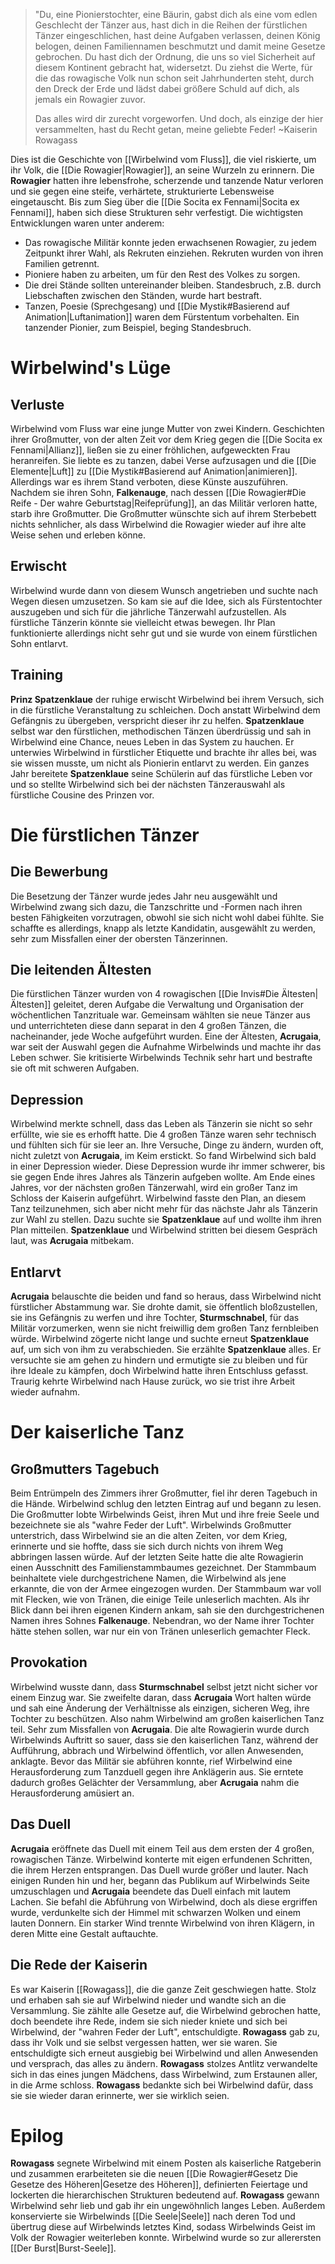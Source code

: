 > "Du, eine Pionierstochter, eine Bäurin, gabst dich als eine vom edlen Geschlecht der Tänzer aus, hast dich in die Reihen der fürstlichen Tänzer eingeschlichen, hast deine Aufgaben verlassen, deinen König belogen, deinen Familiennamen beschmutzt und damit meine Gesetze gebrochen. Du hast dich der Ordnung, die uns so viel Sicherheit auf diesem Kontinent gebracht hat, widersetzt. Du ziehst die Werte, für die das rowagische Volk nun schon seit Jahrhunderten steht, durch den Dreck der Erde und lädst dabei größere Schuld auf dich, als jemals ein Rowagier zuvor.
> 
> Das alles wird dir zurecht vorgeworfen. Und doch, als einzige der hier versammelten, hast du Recht getan, meine geliebte Feder!
> 	~Kaiserin Rowagass

Dies ist die Geschichte von [[Wirbelwind vom Fluss]], die viel riskierte, um ihr Volk, die [[Die Rowagier|Rowagier]], an seine Wurzeln zu erinnern. Die **Rowagier** hatten ihre lebensfrohe, scherzende und tanzende Natur verloren und sie gegen eine steife, verhärtete, strukturierte Lebensweise eingetauscht. Bis zum Sieg über die [[Die Socita ex Fennami|Socita ex Fennami]], haben sich diese Strukturen sehr verfestigt. Die wichtigsten Entwicklungen waren unter anderem:
- Das rowagische Militär konnte jeden erwachsenen Rowagier, zu jedem Zeitpunkt ihrer Wahl, als Rekruten einziehen. Rekruten wurden von ihren Familien getrennt.
- Pioniere haben zu arbeiten, um für den Rest des Volkes zu sorgen.
- Die drei Stände sollten untereinander bleiben. Standesbruch, z.B. durch Liebschaften zwischen den Ständen, wurde hart bestraft.
- Tanzen, Poesie (Sprechgesang) und [[Die Mystik#Basierend auf Animation|Luftanimation]] waren dem Fürstentum vorbehalten. Ein tanzender Pionier, zum Beispiel, beging Standesbruch.
# Wirbelwind's Lüge
## Verluste
Wirbelwind vom Fluss war eine junge Mutter von zwei Kindern. Geschichten ihrer Großmutter, von der alten Zeit vor dem Krieg gegen die [[Die Socita ex Fennami|Allianz]], ließen sie zu einer fröhlichen, aufgeweckten Frau heranreifen. Sie liebte es zu tanzen, dabei Verse aufzusagen und die [[Die Elemente|Luft]] zu [[Die Mystik#Basierend auf Animation|animieren]]. Allerdings war es ihrem Stand verboten, diese Künste auszuführen.
Nachdem sie ihren Sohn, **Falkenauge**, nach dessen [[Die Rowagier#Die Reife - Der wahre Geburtstag|Reifeprüfung]], an das Militär verloren hatte, starb ihre Großmutter. Die Großmutter wünschte sich auf ihrem Sterbebett nichts sehnlicher, als dass Wirbelwind die Rowagier wieder auf ihre alte Weise sehen und erleben könne.
## Erwischt
Wirbelwind wurde dann von diesem Wunsch angetrieben und suchte nach Wegen diesen umzusetzen. So kam sie auf die Idee, sich als Fürstentochter auszugeben und sich für die jährliche Tänzerwahl aufzustellen. Als fürstliche Tänzerin könnte sie vielleicht etwas bewegen. Ihr Plan funktionierte allerdings nicht sehr gut und sie wurde von einem fürstlichen Sohn entlarvt.
## Training
**Prinz Spatzenklaue** der ruhige erwischt Wirbelwind bei ihrem Versuch, sich in die fürstliche Veranstaltung zu schleichen. Doch anstatt Wirbelwind dem Gefängnis zu übergeben, verspricht dieser ihr zu helfen. **Spatzenklaue** selbst war den fürstlichen, methodischen Tänzen überdrüssig und sah in Wirbelwind eine Chance, neues Leben in das System zu hauchen.
Er unterwies Wirbelwind in fürstlicher Etiquette und brachte ihr alles bei, was sie wissen musste, um nicht als Pionierin entlarvt zu werden. Ein ganzes Jahr bereitete **Spatzenklaue** seine Schülerin auf das fürstliche Leben vor und so stellte Wirbelwind sich bei der nächsten Tänzerauswahl als fürstliche Cousine des Prinzen vor.
# Die fürstlichen Tänzer
## Die Bewerbung
Die Besetzung der Tänzer wurde jedes Jahr neu ausgewählt und Wirbelwind zwang sich dazu, die Tanzschritte und -Formen nach ihren besten Fähigkeiten vorzutragen, obwohl sie sich nicht wohl dabei fühlte. Sie schaffte es allerdings, knapp als letzte Kandidatin, ausgewählt zu werden, sehr zum Missfallen einer der obersten Tänzerinnen.
## Die leitenden Ältesten
Die fürstlichen Tänzer wurden von 4 rowagischen [[Die Invis#Die Ältesten|Ältesten]] geleitet, deren Aufgabe die Verwaltung und Organisation der wöchentlichen Tanzrituale war. Gemeinsam wählten sie neue Tänzer aus und unterrichteten diese dann separat in den 4 großen Tänzen, die nacheinander, jede Woche aufgeführt wurden.
Eine der Ältesten, **Acrugaia**, war seit der Auswahl gegen die Aufnahme Wirbelwinds und machte ihr das Leben schwer. Sie kritisierte Wirbelwinds Technik sehr hart und bestrafte sie oft mit schweren Aufgaben.
## Depression
Wirbelwind merkte schnell, dass das Leben als Tänzerin sie nicht so sehr erfüllte, wie sie es erhofft hatte. Die 4 großen Tänze waren sehr technisch und fühlten sich für sie leer an. Ihre Versuche, Dinge zu ändern, wurden oft, nicht zuletzt von **Acrugaia**, im Keim erstickt. So fand Wirbelwind sich bald in einer Depression wieder. Diese Depression wurde ihr immer schwerer, bis sie gegen Ende ihres Jahres als Tänzerin aufgeben wollte.
Am Ende eines Jahres, vor der nächsten großen Tänzerwahl, wird ein großer Tanz im Schloss der Kaiserin aufgeführt. Wirbelwind fasste den Plan, an diesem Tanz teilzunehmen, sich aber nicht mehr für das nächste Jahr als Tänzerin zur Wahl zu stellen. Dazu suchte sie **Spatzenklaue** auf und wollte ihm ihren Plan mitteilen. **Spatzenklaue** und Wirbelwind stritten bei diesem Gespräch laut, was **Acrugaia** mitbekam.
## Entlarvt
**Acrugaia** belauschte die beiden und fand so heraus, dass Wirbelwind nicht fürstlicher Abstammung war. Sie drohte damit, sie öffentlich bloßzustellen, sie ins Gefängnis zu werfen und ihre Tochter, **Sturmschnabel**, für das Militär vorzumerken, wenn sie nicht freiwillig dem großen Tanz fernbleiben würde.
Wirbelwind zögerte nicht lange und suchte erneut **Spatzenklaue** auf, um sich von ihm zu verabschieden. Sie erzählte **Spatzenklaue** alles. Er versuchte sie am gehen zu hindern und ermutigte sie zu bleiben und für ihre Ideale zu kämpfen, doch Wirbelwind hatte ihren
Entschluss gefasst. Traurig kehrte Wirbelwind nach Hause zurück, wo sie trist ihre Arbeit wieder aufnahm.
# Der kaiserliche Tanz
## Großmutters Tagebuch
Beim Entrümpeln des Zimmers ihrer Großmutter, fiel ihr deren Tagebuch in die Hände. Wirbelwind schlug den letzten Eintrag auf und begann zu lesen. Die Großmutter lobte Wirbelwinds Geist, ihren Mut und ihre freie Seele und bezeichnete sie als "wahre Feder der Luft". Wirbelwinds Großmutter unterstrich, dass Wirbelwind sie an die alten Zeiten, vor dem Krieg, erinnerte und sie hoffte, dass sie sich durch nichts von ihrem Weg abbringen lassen würde.
Auf der letzten Seite hatte die alte Rowagierin einen Ausschnitt des Familienstammbaumes gezeichnet. Der Stammbaum beinhaltete viele durchgestrichene Namen, die Wirbelwind als jene erkannte, die von der Armee eingezogen wurden. Der Stammbaum war voll mit Flecken, wie von Tränen, die einige Teile unleserlich machten.
Als ihr Blick dann bei ihren eigenen Kindern ankam, sah sie den durchgestrichenen Namen ihres Sohnes **Falkenauge**. Nebendran, wo der Name ihrer Tochter hätte stehen sollen, war nur ein von Tränen unleserlich gemachter Fleck.
## Provokation
Wirbelwind wusste dann, dass **Sturmschnabel** selbst jetzt nicht sicher vor einem Einzug war. Sie zweifelte daran, dass **Acrugaia** Wort halten würde und sah eine Änderung der Verhältnisse als einzigen, sicheren Weg, ihre Tochter zu beschützen.
Also nahm Wirbelwind am großen kaiserlichen Tanz teil. Sehr zum Missfallen von **Acrugaia**. Die alte Rowagierin wurde durch Wirbelwinds Auftritt so sauer, dass sie den kaiserlichen Tanz, während der Aufführung, abbrach und Wirbelwind öffentlich, vor allen Anwesenden, anklagte.
Bevor das Militär sie abführen konnte, rief Wirbelwind eine Herausforderung zum Tanzduell gegen ihre Anklägerin aus. Sie erntete dadurch großes Gelächter der Versammlung, aber **Acrugaia** nahm die Herausforderung amüsiert an.
## Das Duell
**Acrugaia** eröffnete das Duell mit einem Teil aus dem ersten der 4 großen, rowagischen Tänze. Wirbelwind konterte mit eigen erfundenen Schritten, die ihrem Herzen entsprangen. Das Duell wurde größer und lauter. Nach einigen Runden hin und her, begann das Publikum auf Wirbelwinds Seite umzuschlagen und **Acrugaia** beendete das Duell einfach mit lautem Lachen. Sie befahl die Abführung von Wirbelwind, doch als diese ergriffen wurde, verdunkelte sich der Himmel mit schwarzen Wolken und einem lauten Donnern. Ein starker Wind trennte Wirbelwind von ihren Klägern, in deren Mitte eine Gestalt auftauchte.
## Die Rede der Kaiserin
Es war Kaiserin [[Rowagass]], die die ganze Zeit geschwiegen hatte. Stolz und erhaben sah sie auf Wirbelwind nieder und wandte sich an die Versammlung. Sie zählte alle Gesetze auf, die Wirbelwind gebrochen hatte, doch beendete ihre Rede, indem sie sich nieder kniete und sich bei Wirbelwind, der "wahren Feder der Luft", entschuldigte.
**Rowagass** gab zu, dass ihr Volk und sie selbst vergessen hatten, wer sie waren. Sie entschuldigte sich erneut ausgiebig bei Wirbelwind und allen Anwesenden und versprach, das alles zu ändern. **Rowagass** stolzes Antlitz verwandelte sich in das eines jungen Mädchens, dass Wirbelwind, zum Erstaunen aller, in die Arme schloss. **Rowagass** bedankte sich bei Wirbelwind dafür, dass sie sie wieder daran erinnerte, wer sie wirklich seien.
# Epilog
**Rowagass** segnete Wirbelwind mit einem Posten als kaiserliche Ratgeberin und zusammen erarbeiteten sie die neuen [[Die Rowagier#Gesetz Die Gesetze des Höheren|Gesetze des Höheren]], definierten Feiertage und lockerten die hierarchischen Strukturen bedeutend auf. **Rowagass** gewann Wirbelwind sehr lieb und gab ihr ein ungewöhnlich langes Leben. Außerdem konservierte sie Wirbelwinds [[Die Seele|Seele]] nach deren Tod und übertrug diese auf Wirbelwinds letztes Kind, sodass Wirbelwinds Geist im Volk der Rowagier weiterleben konnte. Wirbelwind wurde so zur allerersten [[Der Burst|Burst-Seele]].